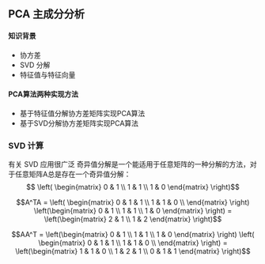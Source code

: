 ## PCA 主成分分析
#### 知识背景
- 协方差
- SVD 分解
- 特征值与特征向量


#### PCA算法两种实现方法
- 基于特征值分解协方差矩阵实现PCA算法
- 基于SVD分解协方差矩阵实现PCA算法


### SVD 计算
有关 SVD 应用很广泛
奇异值分解是一个能适用于任意矩阵的一种分解的方法，对于任意矩阵A总是存在一个奇异值分解：
$$ \left( \begin{matrix}
    0 & 1 \\
    1 & 1 \\
    1 & 0 
\end{matrix} \right)$$

$$A^TA = \left( \begin{matrix}
    0 & 1 & 1 \\
    1 & 1 & 0 \\
\end{matrix} \right) \left(\begin{matrix}
    0 & 1 \\
    1 & 1 \\
    1 & 0 
\end{matrix} \right) = \left(\begin{matrix}
    2 & 1 \\
    1 & 2 
\end{matrix} \right)$$

$$AA^T =  \left(\begin{matrix}
    0 & 1 \\
    1 & 1 \\
    1 & 0 
\end{matrix} \right) \left( \begin{matrix}
    0 & 1 & 1 \\
    1 & 1 & 0 \\
\end{matrix} \right) = \left(\begin{matrix}
    1 & 1 & 0 \\
    1 & 2 & 1 \\
    0 & 1 & 1 
\end{matrix} \right)$$